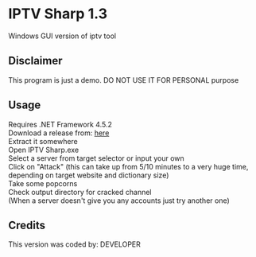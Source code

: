 # IPTV Sharp 1.3
Windows GUI version of iptv tool

## Disclaimer
This program is just a demo. DO NOT USE IT FOR PERSONAL purpose

## Usage
 Requires .NET Framework 4.5.2<br>
 Download a release from: [here](https://github.com/DEVELOPERSECRETTV/IPTV-Sharp/releases/download/1.3/IPTV-Sharp-1.2.zip)<br>
 Extract it somewhere<br>
 Open IPTV Sharp.exe <br>
 Select a server from target selector or input your own<br>
 Click on "Attack" (this can take up from 5/10 minutes to a very huge time, depending on target website and dictionary size)<br>
 Take some popcorns<br>
 Check output directory for cracked channel<br>
(When a server doesn't give you any accounts just try another one)<br>


## Credits
This version was coded by: DEVELOPER
